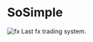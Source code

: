 # SoSimple
![fx](https://user-images.githubusercontent.com/32588378/172669473-8e5e0e3a-dcb7-48c2-9d02-6ef31533a888.jpg)
Last fx trading system.
